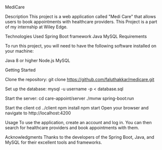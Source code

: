 MediCare

Description
This project is a web application called "Medi Care" that allows users to book appointments with healthcare providers. 
This Project is a part of my internship at Wiley Edge.

Technologies Used
Spring Boot framework
Java
MySQL
Requirements

To run this project, you will need to have the following software installed on your machine:

Java 8 or higher
Node.js
MySQL

Getting Started

Clone the repository:
git clone https://github.com/faluthakkar/medicare.git

Set up the database:
mysql -u username -p < database.sql

Start the server:
cd care-appoint/server
./mvnw spring-boot:run

Start the client
cd ../client
npm install
npm start
Open your browser and navigate to http://localhost:4200

Usage
To use the application, create an account and log in. You can then search for healthcare providers and book appointments with them.

Acknowledgments
Thanks to the developers of the Spring Boot, Java,  and MySQL for their excellent tools and frameworks.

